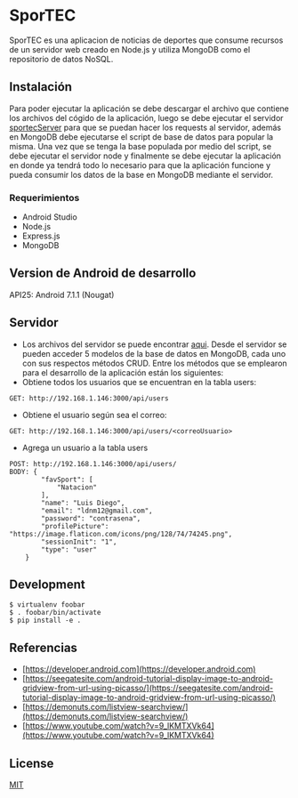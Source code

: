 # SporTEC 
SporTEC es una aplicacion de noticias de deportes que consume recursos
de un servidor web creado en Node.js y utiliza MongoDB como el repositorio de datos
NoSQL.

## Instalación
Para poder ejecutar la aplicación se debe descargar el archivo que contiene  los archivos del cógido 
de la aplicación, luego se debe ejecutar el servidor [sportecServer](https://github.com/diegonm12/SOA/tree/master/SportecServer)
para que se puedan hacer los requests al servidor, además en MongoDB debe ejecutarse el script de base de datos para popular la misma.
Una vez que se tenga la base populada por medio del script, se debe ejecutar el servidor node y finalmente se
debe ejecutar la aplicación en donde ya tendrá todo lo necesario para que la aplicación funcione y pueda consumir 
los datos de la base en MongoDB mediante el servidor. 

### Requerimientos
* Android Studio
* Node.js
* Express.js
* MongoDB


## Version de Android de desarrollo
API25: Android 7.1.1 (Nougat)

## Servidor
* Los archivos del servidor se puede encontrar [aqui](https://github.com/diegonm12/SOA/tree/master/SportecServer).
Desde el servidor se pueden acceder 5 modelos de la base de datos en MongoDB, cada uno con sus respectos métodos CRUD. Entre los métodos que se emplearon para el desarrollo de la aplicación están los siguientes:
* Obtiene todos los usuarios que se encuentran en la tabla users:
```
GET: http://192.168.1.146:3000/api/users
```

* Obtiene el usuario según sea el correo:
```
GET: http://192.168.1.146:3000/api/users/<correoUsuario>
```

* Agrega un usuario a la tabla users
```
POST: http://192.168.1.146:3000/api/users/
BODY: {
		"favSport": [
			"Natacion"
		],
		"name": "Luis Diego",
		"email": "ldnm12@gmail.com",
		"password": "contrasena",
		"profilePicture": "https://image.flaticon.com/icons/png/128/74/74245.png",
		"sessionInit": "1",
		"type": "user"
	}
```

## Development
```
$ virtualenv foobar
$ . foobar/bin/activate
$ pip install -e .
```

## Referencias
* [https://developer.android.com](https://developer.android.com)
* [https://seegatesite.com/android-tutorial-display-image-to-android-gridview-from-url-using-picasso/](https://seegatesite.com/android-tutorial-display-image-to-android-gridview-from-url-using-picasso/)
* [https://demonuts.com/listview-searchview/](https://demonuts.com/listview-searchview/)
* [https://www.youtube.com/watch?v=9_lKMTXVk64](https://www.youtube.com/watch?v=9_lKMTXVk64)	

## License
[MIT](https://choosealicense.com/licenses/mit/)
